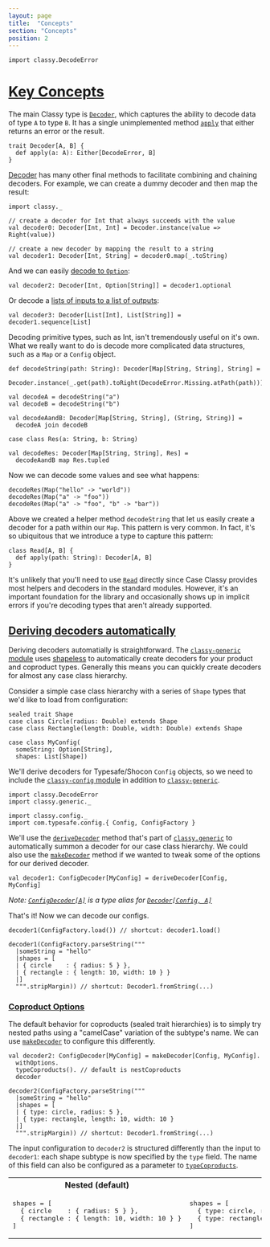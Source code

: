 ```yaml
---
layout: page
title:  "Concepts"
section: "Concepts"
position: 2
---
```


```tut:invisible
import classy.DecodeError
```

# <a name="key-concepts" class="anchor" href="#key-concepts">Key Concepts</a>

The main Classy type is [`Decoder`][Decoder], which
captures the ability to decode data of type `A` to type `B`. It has a
single unimplemented method [`apply`][Decoder.apply] that either returns an error or
the result.

```tut:silent
trait Decoder[A, B] {
  def apply(a: A): Either[DecodeError, B]
}
```

[Decoder][Decoder] has many other final methods to facilitate combining and
chaining decoders. For example, we can create a dummy decoder and
then map the result:

```tut:reset:invisible
import classy._
```

```tut:silent
// create a decoder for Int that always succeeds with the value
val decoder0: Decoder[Int, Int] = Decoder.instance(value => Right(value))

// create a new decoder by mapping the result to a string
val decoder1: Decoder[Int, String] = decoder0.map(_.toString)
```

And we can easily [decode to `Option`][Decoder.optional]:

```tut:silent
val decoder2: Decoder[Int, Option[String]] = decoder1.optional
```

Or decode a [lists of inputs to a list of outputs][Decoder.sequence]:

```tut:silent
val decoder3: Decoder[List[Int], List[String]] = decoder1.sequence[List]
```

Decoding primitive types, such as Int, isn't tremendously useful on it's own.
What we really want to do is decode more complicated data structures, such as
a `Map` or a `Config` object.

```tut:silent
def decodeString(path: String): Decoder[Map[String, String], String] =
  Decoder.instance(_.get(path).toRight(DecodeError.Missing.atPath(path)))

val decodeA = decodeString("a")
val decodeB = decodeString("b")

val decodeAandB: Decoder[Map[String, String], (String, String)] =
  decodeA join decodeB

case class Res(a: String, b: String)

val decodeRes: Decoder[Map[String, String], Res] =
  decodeAandB map Res.tupled
```

Now we can decode some values and see what happens:

```tut
decodeRes(Map("hello" -> "world"))
decodeRes(Map("a" -> "foo"))
decodeRes(Map("a" -> "foo", "b" -> "bar"))
```

Above we created a helper method `decodeString` that let us easily create
a decoder for a path within our `Map`. This pattern is very common. In fact,
it's so ubiquitous that we introduce a type to capture this pattern:

```tut:silent:fail
class Read[A, B] {
  def apply(path: String): Decoder[A, B]
}
```

It's unlikely that you'll need to
use [`Read`][Read] directly since Case Classy
provides most helpers and decoders in the standard modules.  However,
it's an important foundation for the library and occasionally shows up
in implicit errors if you're decoding types that aren't already
supported.

## <a name="derived-decoders" class="anchor" href="#derived-decoders">Deriving decoders automatically</a>

Deriving decoders automatially is straightforward.
The [`classy-generic` module][modules] uses
[shapeless](https://github.com/milessabin/shapeless) to
automatically create decoders for your product and coproduct types.
Generally this means you can quickly create decoders for almost any
case class hierarchy.

Consider a simple case class hierarchy with a series of `Shape` types
that we'd like to load from configuration:

```tut:silent
sealed trait Shape
case class Circle(radius: Double) extends Shape
case class Rectangle(length: Double, width: Double) extends Shape

case class MyConfig(
  someString: Option[String],
  shapes: List[Shape])
```

We'll derive decoders for Typesafe/Shocon `Config` objects, so we need
to include the [`classy-config` module][modules] in addition to
[`classy-generic`][modules].

```tut:silent
import classy.DecodeError
import classy.generic._

import classy.config._
import com.typesafe.config.{ Config, ConfigFactory }
```

We'll use the [`deriveDecoder`][deriveDecoder] method that's part
of [`classy.generic`][classy.generic] to automatically summon a
decoder for our case class hierarchy. We could also use
the [`makeDecoder`][makeDecoder] method if we wanted to tweak some of
the options for our derived decoder.

```tut:silent
val decoder1: ConfigDecoder[MyConfig] = deriveDecoder[Config, MyConfig]
```

*Note: [`ConfigDecoder[A]`][ConfigDecoder] is a type alias for [`Decoder[Config, A]`][Decoder]*

That's it! Now we can decode our configs.

```tut:book
decoder1(ConfigFactory.load()) // shortcut: decoder1.load()

decoder1(ConfigFactory.parseString("""
  |someString = "hello"
  |shapes = [
  | { circle    : { radius: 5 } },
  | { rectangle : { length: 10, width: 10 } }
  |]
  """.stripMargin)) // shortcut: Decoder1.fromString(...)
```

### <a name="coproduct-options" class="anchor" href="#coproduct-options">Coproduct Options</a>

The default behavior for coproducts (sealed trait hierarchies) is to
simply try nested paths using a "camelCase" variation of the subtype's name.
We can use [`makeDecoder`][makeDecoder] to configure this differently.

```tut:silent
val decoder2: ConfigDecoder[MyConfig] = makeDecoder[Config, MyConfig].
  withOptions.
  typeCoproducts(). // default is nestCoproducts
  decoder
```
```tut:book
decoder2(ConfigFactory.parseString("""
  |someString = "hello"
  |shapes = [
  | { type: circle, radius: 5 },
  | { type: rectangle, length: 10, width: 10 }
  |]
  """.stripMargin)) // shortcut: Decoder1.fromString(...)
```

The input configuration to `decoder2` is structured differently than
the input to `decoder1`: each shape subtype is now specified by the
`type` field. The name of this field can also be configured as a
parameter to [`typeCoproducts`][MkDecoderWithOptions.typeCoproducts].

<table style="width:100%">
  <tr>
    <th>Nested (default)</th>
    <th>Typed</th>
  </tr>
  <tr>
    <td>
<pre>shapes = [
  { circle    : { radius: 5 } },
  { rectangle : { length: 10, width: 10 } }
]</pre>
    </td>
    <td>
<pre>shapes = [
  { type: circle, radius: 5 },
  { type: rectangle, length: 10, width: 10 }
]</pre>
    </td>
  </tr>
</table>

[Decoder]: api/classy/core/Decoder.html
[Decoder.apply]: api/classy/core/Decoder.html#apply(a:A):scala.util.Either[classy.core.DecodeError,B]
[Decoder.optional]: api/classy/core/Decoder.html#optional:classy.core.Decoder[A,Option[B]]
[Decoder.sequence]: api/classy/core/Decoder.html#sequence[F[_]](implicitFt:classy.core.wheel.Traversable[F],implicitFi:classy.core.wheel.Indexed[F]):classy.core.Decoder[F[A],F[B]]
[Read]: api/classy/core/Read.html
[modules]: index.html#modules
[classy.generic]: api/classy/generic/
[deriveDecoder]: api/classy/generic/index.html#deriveDecoder[A,B](implicitev:classy.generic.derive.MkDecoder[A,B]):classy.core.Decoder[A,B]
[makeDecoder]: api/classy/generic/index.html#makeDecoder[A,B](implicitev:classy.generic.derive.MkDecoder[A,B]):classy.generic.derive.MkDecoder[A,B]
[MkDecoderWithOptions.typeCoproducts]: api/classy/generic/derive/MkDecoderWithOptions.html#typeCoproducts(fieldName:String,naming:classy.generic.derive.NamingStrategy):classy.generic.derive.MkDecoderWithOptions[A,B]
[ConfigDecoder]: api/classy/config/index.html#ConfigDecoder[A]=classy.core.Decoder[com.typesafe.config.Config,A]
